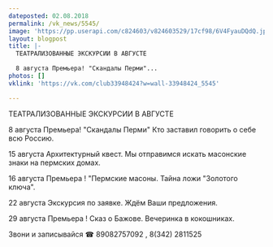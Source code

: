 ```yaml
---
dateposted: 02.08.2018
permalink: /vk_news/5545/
image: 'https://pp.userapi.com/c824603/v824603529/17cf98/6V4FyauDQdQ.jpg'
layout: blogpost
title: |-
  ТЕАТРАЛИЗОВАННЫЕ ЭКСКУРСИИ В АВГУСТЕ

  8 августа Премьера! "Скандалы Перми"...
photos: []
vklink: 'https://vk.com/club33948424?w=wall-33948424_5545'

---
```

ТЕАТРАЛИЗОВАННЫЕ ЭКСКУРСИИ В АВГУСТЕ
 

 
8 августа Премьера! "Скандалы Перми" Кто заставил говорить о себе всю Россию. 
 
15 августа Архитектурный квест. Мы отправимся искать масонские знаки на пермских домах. 
 
16 августа Премьера ! "Пермские масоны. Тайна ложи "Золотого ключа". 
 
22 августа Экскурсия по заявке. Ждём Ваши предложения. 
 
29 августа Премьера ! Сказ о Бажове. Вечеринка в кокошниках.
 

 
Звони и записывайся ☎ 89082757092 , 8(342) 2811525
